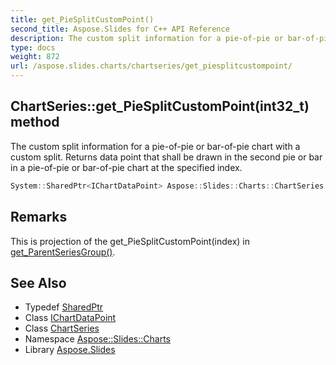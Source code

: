 ```yaml
---
title: get_PieSplitCustomPoint()
second_title: Aspose.Slides for C++ API Reference
description: The custom split information for a pie-of-pie or bar-of-pie chart with a custom split. Returns data point that shall be drawn in the second pie or bar in a pie-of-pie or bar-of-pie chart at the specified index.
type: docs
weight: 872
url: /aspose.slides.charts/chartseries/get_piesplitcustompoint/
---
```

## ChartSeries::get_PieSplitCustomPoint(int32_t) method


The custom split information for a pie-of-pie or bar-of-pie chart with a custom split. Returns data point that shall be drawn in the second pie or bar in a pie-of-pie or bar-of-pie chart at the specified index.

```cpp
System::SharedPtr<IChartDataPoint> Aspose::Slides::Charts::ChartSeries::get_PieSplitCustomPoint(int32_t index) override
```

## Remarks


This is projection of the get_PieSplitCustomPoint(index) in [get_ParentSeriesGroup()](../get_parentseriesgroup/). 
## See Also

* Typedef [SharedPtr](../../../system/sharedptr/)
* Class [IChartDataPoint](../../ichartdatapoint/)
* Class [ChartSeries](../)
* Namespace [Aspose::Slides::Charts](../../)
* Library [Aspose.Slides](../../../)